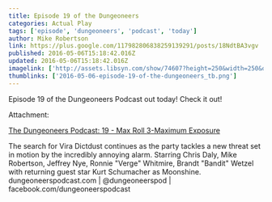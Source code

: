 ```yaml
---
title: Episode 19 of the Dungeoneers
categories: Actual Play
tags: ['episode', 'dungeoneers', 'podcast', 'today']
author: Mike Robertson
link: https://plus.google.com/117982806838259139291/posts/18NdtBA3vgv
published: 2016-05-06T15:18:42.016Z
updated: 2016-05-06T15:18:42.016Z
imagelink: ['http://assets.libsyn.com/show/74607?height=250&width=250&overlay=true']
thumblinks: ['2016-05-06-episode-19-of-the-dungeoneers_tb.png']
---
```


Episode 19 of the Dungeoneers Podcast out today! Check it out!


Attachment:

<a href='http://dungeoneerspodcast.libsyn.com/19-max-roll-3-maximum-exposure'>The Dungeoneers Podcast: 19 - Max Roll 3-Maximum Exposure</a>


The search for Vira Dictdust continues as the party tackles a new threat set in motion by the incredibly annoying alarm. Starring Chris Daly, Mike Robertson, Jeffrey Nye, Ronnie "Verge" Whitmire, Brandt "Bandit" Wetzel with returning guest star Kurt Schumacher as Moonshine.   dungeoneerspodcast.com | @dungeoneerspod | facebook.com/dungeoneerspodcast